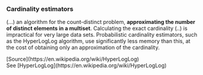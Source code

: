 ### Cardinality estimators

(...) an algorithm for the count-distinct problem, __approximating the number of distinct elements in a multiset__. Calculating the exact cardinality (..) is impractical for very large data sets. Probabilistic cardinality estimators, such as the HyperLogLog algorithm, use significantly less memory than this, at the cost of obtaining only an approximation of the cardinality.

<div class="source">[Source](https://en.wikipedia.org/wiki/HyperLogLog)</div>

<div class="smaller">See [HyperLogLog](https://en.wikipedia.org/wiki/HyperLogLog)</div>
